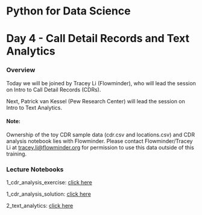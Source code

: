 
# Python for Data Science
# Day 4 - Call Detail Records and Text Analytics

### Overview
Today we will be joined by Tracey Li (Flowminder), who will lead the session on Intro to Call Detail Records (CDRs). 

Next, Patrick van Kessel (Pew Research Center) will lead the session on Intro to Text Analytics. 

#### Note: 
Ownership of the toy CDR sample data (cdr.csv and locations.csv) and CDR analysis notebook lies with Flowminder. 
Please contact Flowminder/Tracey Li at tracey.li@flowminder.org for permission to use this data outside of this training. 

### Lecture Notebooks
1_cdr_analysis_exercise: [click here](https://colab.research.google.com/github/worldbank/Python-for-Data-Science/blob/master/July_2019_Poverty_GP/day_4/1_cdr_analysis.ipynb)

1_cdr_analysis_solution: [click here](https://colab.research.google.com/github/worldbank/Python-for-Data-Science/blob/master/July_2019_Poverty_GP/day_4/1_cdr_analysis_solution.ipynb)

2_text_analytics: [click here](https://colab.research.google.com/github/worldbank/Python-for-Data-Science/blob/master/July_2019_Poverty_GP/day_4/2_text_analytics.ipynb)
